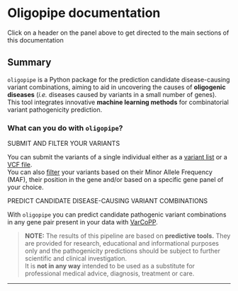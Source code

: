 # Oligopipe documentation

Click on a header on the panel above to get directed to the main sections of this documentation

## Summary


`oligopipe` is a Python package for the prediction  candidate disease-causing variant combinations, aiming to aid in uncovering the causes of **oligogenic diseases** (_i.e._ diseases caused by variants in a small number of genes). 
This tool integrates innovative **machine learning methods** for combinatorial variant pathogenicity prediction.

### What can you do with `oligopipe`?

SUBMIT AND FILTER YOUR VARIANTS

You can submit the variants of a single individual either as a [variant list](input.md##1-tab-delimited-variant-list) 
or a [VCF file](input.md#2-vcf-file).  
You can also [filter](preprocess.md#data-filtering) your variants based on their Minor Allele Frequency (MAF), their position in the gene and/or based on a specific gene panel of your choice.

PREDICT CANDIDATE DISEASE-CAUSING VARIANT COMBINATIONS

With `oligopipe` you can predict candidate pathogenic variant combinations in any gene pair present in your data with
[VarCoPP](varcopp.md).

  

>**NOTE:** The results of this pipeline are based on **predictive tools.** They are provided for research, educational and informational purposes only and the pathogenicity predictions should be subject to further scientific and clinical investigation.  
It is **not in any way** intended to be used as a substitute for professional medical advice, diagnosis, treatment or care.

* * *